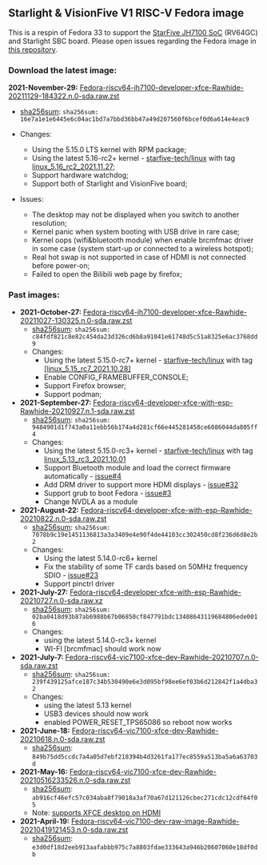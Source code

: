 ## Starlight & VisionFive V1 RISC-V Fedora image
This is a respin of Fedora 33 to support the [StarFive JH7100 SoC](https://github.com/starfive-tech/JH7100_Docs/blob/main/JH7100%20Data%20Sheet%20V01.01.04-EN%20(4-21-2021).pdf) (RV64GC) and Starlight SBC board.  Please open issues regarding the Fedora image in [this repository](https://github.com/starfive-tech/Fedora_on_StarFive/issues).

### Download the latest image: 
**2021-November-29:** [Fedora-riscv64-jh7100-developer-xfce-Rawhide-20211129-184322.n.0-sda.raw.zst](https://fedora.starfivetech.com/pub/downloads/VisionFive-release/Fedora-riscv64-jh7100-developer-xfce-Rawhide-20211129-184322.n.0-sda.raw.zst)

* [sha256sum](https://fedora.starfivetech.com/pub/downloads/VisionFive-release/SHA256SUMS): `sha256sum: 16e7a1e1e6445e6c04ac1bd7a7bbd36bb47a49d207560f6bcef0d6a614e4eac9`
* Changes:
  * Using the 5.15.0 LTS kernel with RPM package;
  * Using the latest 5.16-rc2+ kernel - [starfive-tech/linux](https://github.com/starfive-tech/linux/tree/visionfive) with tag [linux_5.16_rc2_2021.11.27](https://github.com/starfive-tech/linux/releases/tag/linux_5.16_rc2_2021.11.27);
  * Support hardware watchdog;
  * Support both of Starlight and VisionFive board;

* Issues:
  * The desktop may not be displayed when you switch to another resolution;
  * Kernel panic when system booting with USB drive in rare case;
  * Kernel oops (wifi&bluetooth module) when enable brcmfmac driver in some case (system start-up or connected to a wireless hotspot);
  * Real hot swap is not supported in case of HDMI is not connected before power-on;
  * Failed to open the Bilibili web page by firefox;


### Past images:
* **2021-October-27:** [Fedora-riscv64-jh7100-developer-xfce-Rawhide-20211027-130325.n.0-sda.raw.zst](https://fedora.starfivetech.com/pub/downloads/BeagleV-release/Fedora-riscv64-jh7100-developer-xfce-Rawhide-20211027-130325.n.0-sda.raw.zst)
  * [sha256sum](https://fedora.starfivetech.com/pub/downloads/BeagleV-release/SHA256SUMS): `sha256sum: c84fdf821c8e82c454da23d326cd6b8a91041e61748d5c51a8325e6ac3768dd9`
  * Changes:
    * Using the latest 5.15.0-rc7+ kernel - [starfive-tech/linux](https://github.com/starfive-tech/linux/commits/starlight) with tag [[linux_5.15_rc7_2021.10.28]](https://github.com/starfive-tech/linux/releases/tag/linux_5.15_rc7_2021.10.28)
    * Enable CONFIG_FRAMEBUFFER_CONSOLE;
    * Support Firefox browser;
    * Support podman;
* **2021-September-27:** [Fedora-riscv64-developer-xfce-with-esp-Rawhide-20210927.n.1-sda.raw.zst](https://fedora.starfivetech.com/pub/downloads/BeagleV-release/Fedora-riscv64-developer-xfce-with-esp-Rawhide-20210927.n.1-sda.raw.zst)
  * [sha256sum](https://fedora.starfivetech.com/pub/downloads/BeagleV-release/SHA256SUMS): `sha256sum: 9484901d1f743a0a11ebb56b174a4d281cf66e445281458ce6086044da805ff4`
  * Changes: 
    * Using the latest 5.15.0-rc3+ kernel - [starfive-tech/linux](https://github.com/starfive-tech/linux/commits/starlight) with tag [linux_5.13_rc3_2021.10.01](https://github.com/starfive-tech/linux/tree/linux_5.13_rc3_2021.10.01)
    * Support Bluetooth module and load the correct firmware automatically - [issue#4](https://github.com/starfive-tech/Fedora_on_StarFive/issues/4)
    * Add DRM driver to support more HDMI displays - [issue#32](https://github.com/starfive-tech/Fedora_on_StarFive/issues/32)
    * Support grub to boot Fedora - [issue#3](https://github.com/starfive-tech/u-boot/issues/3)
    * Change NVDLA as a module
* **2021-August-22:** [Fedora-riscv64-developer-xfce-with-esp-Rawhide-20210822.n.0-sda.raw.zst](https://fedora.starfivetech.com/pub/downloads/BeagleV-release/Fedora-riscv64-developer-xfce-with-esp-Rawhide-20210822.n.0-sda.raw.zst)
  * [sha256sum](https://fedora.starfivetech.com/pub/downloads/BeagleV-release/SHA256SUMS): `sha256sum: 7078b9c19e1451136813a3a3409e4e90f4de44103cc302450cd8f236d6d8e2b2`
  * Changes: 
    * Using the latest 5.14.0-rc6+ kernel
    * Fix the stability of some TF cards based on 50MHz frequency SDIO - [issue#23](https://github.com/starfive-tech/Fedora_on_StarFive/issues/23)
    * Support pinctrl driver
* **2021-July-27:** [Fedora-riscv64-developer-xfce-with-esp-Rawhide-20210727.n.0-sda.raw.xz](https://fedora.starfivetech.com/pub/downloads/BeagleV-release/Fedora-riscv64-developer-xfce-with-esp-Rawhide-20210727.n.0-sda.raw.xz)
  * [sha256sum](https://fedora.starfivetech.com/pub/downloads/BeagleV-release/SHA256SUMS): `sha256sum: 02ba0418d93b87ab6988b67b06850cf847791bdc13408643119684806ede0016`
  * Changes:
    * using the latest 5.14.0-rc3+ kernel
    * WI-FI [brcmfmac] should work now
* **2021-July-7:** [Fedora-riscv64-vic7100-xfce-dev-Rawhide-20210707.n.0-sda.raw.zst](https://fedora.starfivetech.com/pub/downloads/BeagleV-release/Fedora-riscv64-vic7100-xfce-dev-Rawhide-20210707.n.0-sda.raw.zst)
  * [sha256sum](https://fedora.starfivetech.com/pub/downloads/BeagleV-release/SHA256SUMS): `sha256sum: 239f439125afce187c34b530490e6e3d095bf98ee6ef03b6d212842f1a4dba32`
  * Changes:
    * using the latest 5.13 kernel
    * USB3 devices should now work
    * enabled POWER_RESET_TPS65086 so reboot now works
* **2021-June-18:** [Fedora-riscv64-vic7100-xfce-dev-Rawhide-20210618.n.0-sda.raw.zst](https://fedora.starfivetech.com/pub/downloads/BeagleV-release/Fedora-riscv64-vic7100-xfce-dev-Rawhide-20210618.n.0-sda.raw.zst)
  * [sha256sum](https://fedora.starfivetech.com/pub/downloads/BeagleV-release/SHA256SUMS): `849b75dd5ccdc7a4a05d7ebf218394b4d3261fa177ec8559a513ba5a6a63703d`
* **2021-May-16:** [Fedora-riscv64-vic7100-xfce-dev-Rawhide-20210516233526.n.0-sda.raw.zst](https://fedora.starfivetech.com/pub/downloads/BeagleV-release/Fedora-riscv64-vic7100-xfce-dev-Rawhide-20210516233526.n.0-sda.raw.zst)
  * [sha256sum](https://fedora.starfivetech.com/pub/downloads/BeagleV-release/SHA256SUMS): `ab916cf46efc57c034aba8f79018a3af70a67d121126cbec271cdc12cdf64f05`
  * Note: [supports XFCE desktop on HDMI](https://github.com/starfive-tech/Fedora_on_StarFive/issues/22#issuecomment-841719888)
* **2021-April-19:** [Fedora-riscv64-vic7100-dev-raw-image-Rawhide-20210419121453.n.0-sda.raw.zst](https://fedora.starfivetech.com/pub/downloads/BeagleV-release/Fedora-riscv64-vic7100-dev-raw-image-Rawhide-20210419121453.n.0-sda.raw.zst)
  * [sha256sum](https://fedora.starfivetech.com/pub/downloads/BeagleV-release/SHA256SUMS): `e3d0df18d2eeb913aafabbb975c7a8803fdae333643a946b20607060e18df0db`
